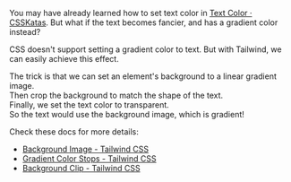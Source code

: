 You may have already learned how to set text color in [Text Color · CSSKatas](https://csskatas.com/katas/text-color).
But what if the text becomes fancier, and has a gradient color instead?

CSS doesn't support setting a gradient color to text.
But with Tailwind, we can easily achieve this effect.

The trick is that we can set an element's background to a linear gradient image.\
Then crop the background to match the shape of the text.\
Finally, we set the text color to transparent.\
So the text would use the background image, which is gradient!

Check these docs for more details:
- [Background Image - Tailwind CSS](https://tailwindcss.com/docs/background-image)
- [Gradient Color Stops - Tailwind CSS](https://tailwindcss.com/docs/gradient-color-stops)
- [Background Clip - Tailwind CSS](https://tailwindcss.com/docs/background-clip)
